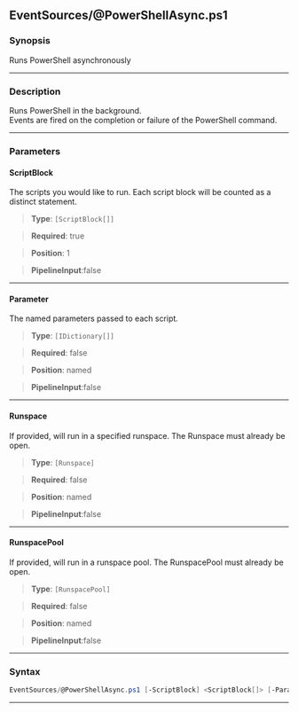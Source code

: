 
EventSources/@PowerShellAsync.ps1
---------------------------------
### Synopsis
Runs PowerShell asynchronously

---
### Description

Runs PowerShell in the background.  
Events are fired on the completion or failure of the PowerShell command.

---
### Parameters
#### **ScriptBlock**

The scripts you would like to run.  Each script block will be counted as a distinct statement.



> **Type**: ```[ScriptBlock[]]```

> **Required**: true

> **Position**: 1

> **PipelineInput**:false



---
#### **Parameter**

The named parameters passed to each script.



> **Type**: ```[IDictionary[]]```

> **Required**: false

> **Position**: named

> **PipelineInput**:false



---
#### **Runspace**

If provided, will run in a specified runspace.  The Runspace must already be open.



> **Type**: ```[Runspace]```

> **Required**: false

> **Position**: named

> **PipelineInput**:false



---
#### **RunspacePool**

If provided, will run in a runspace pool.  The RunspacePool must already be open.



> **Type**: ```[RunspacePool]```

> **Required**: false

> **Position**: named

> **PipelineInput**:false



---
### Syntax
```PowerShell
EventSources/@PowerShellAsync.ps1 [-ScriptBlock] <ScriptBlock[]> [-Parameter <IDictionary[]>] [-Runspace <Runspace>] [-RunspacePool <RunspacePool>] [<CommonParameters>]
```
---




